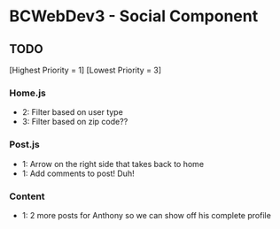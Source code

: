 # BCWebDev3 - Social Component

## TODO
[Highest Priority = 1]
[Lowest Priority = 3]

### Home.js
* 2: Filter based on user type
* 3: Filter based on zip code??

### Post.js
* 1: Arrow on the right side that takes back to home
* 1: Add comments to post! Duh!

### Content
* 1: 2 more posts for Anthony so we can show off his complete profile 